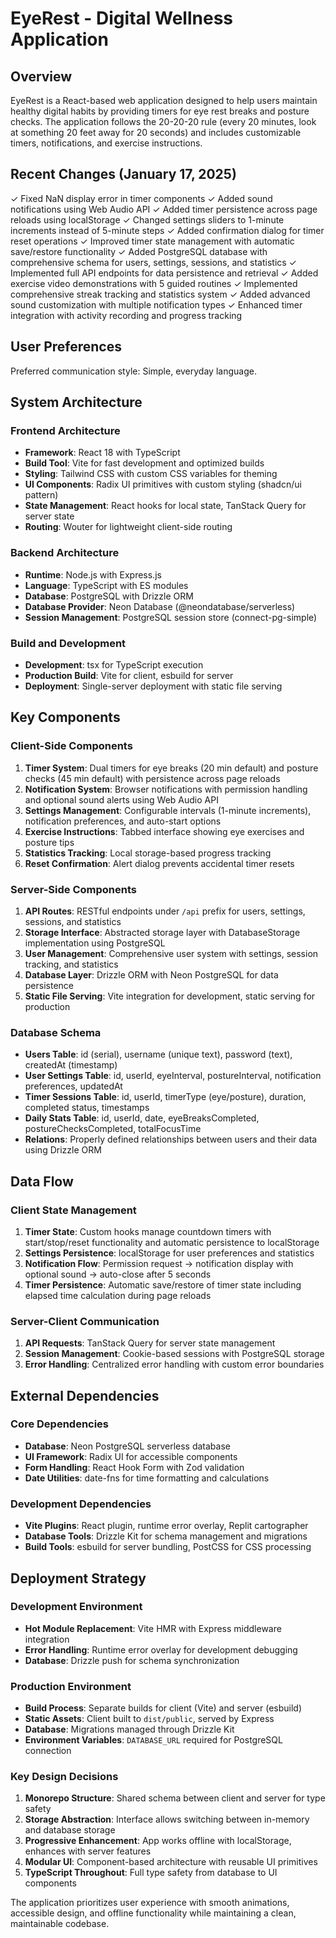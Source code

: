 # EyeRest - Digital Wellness Application

## Overview

EyeRest is a React-based web application designed to help users maintain healthy digital habits by providing timers for eye rest breaks and posture checks. The application follows the 20-20-20 rule (every 20 minutes, look at something 20 feet away for 20 seconds) and includes customizable timers, notifications, and exercise instructions.

## Recent Changes (January 17, 2025)

✓ Fixed NaN display error in timer components
✓ Added sound notifications using Web Audio API
✓ Added timer persistence across page reloads using localStorage
✓ Changed settings sliders to 1-minute increments instead of 5-minute steps
✓ Added confirmation dialog for timer reset operations
✓ Improved timer state management with automatic save/restore functionality
✓ Added PostgreSQL database with comprehensive schema for users, settings, sessions, and statistics
✓ Implemented full API endpoints for data persistence and retrieval
✓ Added exercise video demonstrations with 5 guided routines
✓ Implemented comprehensive streak tracking and statistics system
✓ Added advanced sound customization with multiple notification types
✓ Enhanced timer integration with activity recording and progress tracking

## User Preferences

Preferred communication style: Simple, everyday language.

## System Architecture

### Frontend Architecture
- **Framework**: React 18 with TypeScript
- **Build Tool**: Vite for fast development and optimized builds
- **Styling**: Tailwind CSS with custom CSS variables for theming
- **UI Components**: Radix UI primitives with custom styling (shadcn/ui pattern)
- **State Management**: React hooks for local state, TanStack Query for server state
- **Routing**: Wouter for lightweight client-side routing

### Backend Architecture
- **Runtime**: Node.js with Express.js
- **Language**: TypeScript with ES modules
- **Database**: PostgreSQL with Drizzle ORM
- **Database Provider**: Neon Database (@neondatabase/serverless)
- **Session Management**: PostgreSQL session store (connect-pg-simple)

### Build and Development
- **Development**: tsx for TypeScript execution
- **Production Build**: Vite for client, esbuild for server
- **Deployment**: Single-server deployment with static file serving

## Key Components

### Client-Side Components
1. **Timer System**: Dual timers for eye breaks (20 min default) and posture checks (45 min default) with persistence across page reloads
2. **Notification System**: Browser notifications with permission handling and optional sound alerts using Web Audio API
3. **Settings Management**: Configurable intervals (1-minute increments), notification preferences, and auto-start options
4. **Exercise Instructions**: Tabbed interface showing eye exercises and posture tips
5. **Statistics Tracking**: Local storage-based progress tracking
6. **Reset Confirmation**: Alert dialog prevents accidental timer resets

### Server-Side Components
1. **API Routes**: RESTful endpoints under `/api` prefix for users, settings, sessions, and statistics
2. **Storage Interface**: Abstracted storage layer with DatabaseStorage implementation using PostgreSQL
3. **User Management**: Comprehensive user system with settings, session tracking, and statistics
4. **Database Layer**: Drizzle ORM with Neon PostgreSQL for data persistence
5. **Static File Serving**: Vite integration for development, static serving for production

### Database Schema
- **Users Table**: id (serial), username (unique text), password (text), createdAt (timestamp)
- **User Settings Table**: id, userId, eyeInterval, postureInterval, notification preferences, updatedAt
- **Timer Sessions Table**: id, userId, timerType (eye/posture), duration, completed status, timestamps
- **Daily Stats Table**: id, userId, date, eyeBreaksCompleted, postureChecksCompleted, totalFocusTime
- **Relations**: Properly defined relationships between users and their data using Drizzle ORM

## Data Flow

### Client State Management
1. **Timer State**: Custom hooks manage countdown timers with start/stop/reset functionality and automatic persistence to localStorage
2. **Settings Persistence**: localStorage for user preferences and statistics
3. **Notification Flow**: Permission request → notification display with optional sound → auto-close after 5 seconds
4. **Timer Persistence**: Automatic save/restore of timer state including elapsed time calculation during page reloads

### Server-Client Communication
1. **API Requests**: TanStack Query for server state management
2. **Session Management**: Cookie-based sessions with PostgreSQL storage
3. **Error Handling**: Centralized error handling with custom error boundaries

## External Dependencies

### Core Dependencies
- **Database**: Neon PostgreSQL serverless database
- **UI Framework**: Radix UI for accessible components
- **Form Handling**: React Hook Form with Zod validation
- **Date Utilities**: date-fns for time formatting and calculations

### Development Dependencies
- **Vite Plugins**: React plugin, runtime error overlay, Replit cartographer
- **Database Tools**: Drizzle Kit for schema management and migrations
- **Build Tools**: esbuild for server bundling, PostCSS for CSS processing

## Deployment Strategy

### Development Environment
- **Hot Module Replacement**: Vite HMR with Express middleware integration
- **Error Handling**: Runtime error overlay for development debugging
- **Database**: Drizzle push for schema synchronization

### Production Environment
- **Build Process**: Separate builds for client (Vite) and server (esbuild)
- **Static Assets**: Client built to `dist/public`, served by Express
- **Database**: Migrations managed through Drizzle Kit
- **Environment Variables**: `DATABASE_URL` required for PostgreSQL connection

### Key Design Decisions
1. **Monorepo Structure**: Shared schema between client and server for type safety
2. **Storage Abstraction**: Interface allows switching between in-memory and database storage
3. **Progressive Enhancement**: App works offline with localStorage, enhances with server features
4. **Modular UI**: Component-based architecture with reusable UI primitives
5. **TypeScript Throughout**: Full type safety from database to UI components

The application prioritizes user experience with smooth animations, accessible design, and offline functionality while maintaining a clean, maintainable codebase.